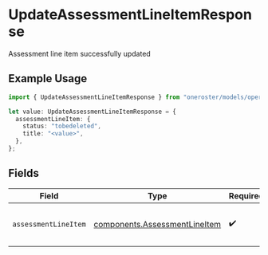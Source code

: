 # UpdateAssessmentLineItemResponse

Assessment line item successfully updated

## Example Usage

```typescript
import { UpdateAssessmentLineItemResponse } from "oneroster/models/operations";

let value: UpdateAssessmentLineItemResponse = {
  assessmentLineItem: {
    status: "tobedeleted",
    title: "<value>",
  },
};
```

## Fields

| Field                                                                          | Type                                                                           | Required                                                                       | Description                                                                    |
| ------------------------------------------------------------------------------ | ------------------------------------------------------------------------------ | ------------------------------------------------------------------------------ | ------------------------------------------------------------------------------ |
| `assessmentLineItem`                                                           | [components.AssessmentLineItem](../../models/components/assessmentlineitem.md) | :heavy_check_mark:                                                             | Represents an assessment line item.                                            |